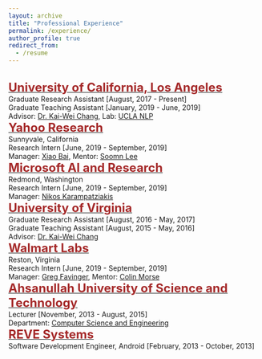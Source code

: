 ```yaml
---
layout: archive
title: "Professional Experience"
permalink: /experience/
author_profile: true
redirect_from:
  - /resume
---
```


<br/>
    <span style="color:black; font-size:17px"><b><a href="http://www.ucla.edu/" target="_blank"><font color="brown" size="5">University of California, Los Angeles</font></a></b></span><br/>
    Graduate Research Assistant [August, 2017 - Present]<br/>
    Graduate Teaching Assistant [January, 2019 - June, 2019]<br/>
    Advisor: <a href="http://web.cs.ucla.edu/~kwchang/" target="_blank">Dr. Kai-Wei Chang</a>, Lab: <a href="http://web.cs.ucla.edu/~kwchang/members/" target="_blank">UCLA NLP</a>
 
 
<br/>
    <span style="color:black; font-size:17px"><b><a href="https://research.yahoo.com/" target="_blank"><font color="brown" size="5">Yahoo Research</font></a></b></span><br/>
    Sunnyvale, California<br/>
    Research Intern [June, 2019 - September, 2019]<br/>
    Manager: <a href="https://sites.google.com/site/xiaobaihomepage/" target="_blank">Xiao Bai</a>, Mentor: <a href="https://www.linkedin.com/in/soomin-lee-86163a29/" target="_blank">Soomn Lee</a>
    

<br/>
    <span style="color:black; font-size:17px"><b><a href="https://www.microsoft.com/en-us/research/" target="_blank"><font color="brown" size="5">Microsoft AI and Research</font></a></b></span><br/>
    Redmond, Washington<br/>
    Research Intern [June, 2019 - September, 2019]<br/>
    Manager: <a href="http://lowrank.net/nikos/" target="_blank">Nikos Karampatziakis</a>
    
  
<br/>
    <span style="color:black; font-size:17px"><b><a href="https://www.virginia.edu/" target="_blank"><font color="brown" size="5">University of Virginia</font></a></b></span><br/>
    Graduate Research Assistant [August, 2016 - May, 2017]<br/>
    Graduate Teaching Assistant [August, 2015 - May, 2016]<br/>
    Advisor: <a href="http://web.cs.ucla.edu/~kwchang/" target="_blank">Dr. Kai-Wei Chang</a>


<br/>
    <span style="color:black; font-size:17px"><b><a href="https://www.walmartlabs.com/" target="_blank"><font color="brown" size="5">Walmart Labs</font></a></b></span><br/>
    Reston, Virginia<br/>
    Research Intern [June, 2019 - September, 2019]<br/>
    Manager: <a href="https://www.linkedin.com/in/gregfavinger/" target="_blank">Greg Favinger</a>, Mentor: <a href="https://www.linkedin.com/in/colin-morse-13549b3/" target="_blank">Colin Morse</a>


<br/>
  <span style="color:black; font-size:17px"><b><a href="http://aust.edu/" target="_blank"><font color="brown" size="5">Ahsanullah University of Science and Technology</font></a></b></span><br/>
    Lecturer [November, 2013 - August, 2015]<br/>
    Department: <a href="http://aust.edu/cse/index.htm" target="_blank">Computer Science and Engineering</a>
    
    
<br/>
  <span style="color:black; font-size:17px"><b><a href="http://www.revesoft.com/" target="_blank"><font color="brown" size="5">REVE Systems</font></a></b></span><br/>
    Software Development Engineer, Android [February, 2013 - October, 2013]<br/>
    
    
